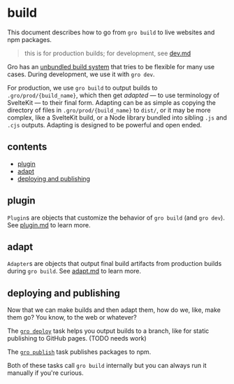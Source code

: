 # build

This document describes how to go from `gro build` to live websites and npm packages.

> this is for production builds; for development, see [dev.md](dev.md)

Gro has an [unbundled build system](dev.md)
that tries to be flexible for many use cases.
During development, we use it with `gro dev`.

For production, we use `gro build` to output builds to `.gro/prod/{build_name}`,
which then get _adapted_ — to use terminology of SvelteKit — to their final form.
Adapting can be as simple as copying
the directory of files in `.gro/prod/{build_name}` to `dist/`,
or it may be more complex, like a SvelteKit build,
or a Node library bundled into sibling `.js` and `.cjs` outputs.
Adapting is designed to be powerful and open ended.

## contents

- [plugin](#plugin)
- [adapt](#adapt)
- [deploying and publishing](#deploying-and-publishing)

## plugin

`Plugin`s are objects that customize the behavior of `gro build` (and `gro dev`).
See [plugin.md](plugin.md) to learn more.

## adapt

`Adapter`s are objects that output final build artifacts from production builds during `gro build`.
See [adapt.md](adapt.md) to learn more.

## deploying and publishing

Now that we can make builds and then adapt them, how do we, like, make them go?
You know, to the web or whatever?

The [`gro deploy`](deploy.md) task helps you output builds to a branch,
like for static publishing to GitHub pages. (TODO needs work)

The [`gro publish`](publish.md) task publishes packages to npm.

Both of these tasks call `gro build` internally
but you can always run it manually if you're curious.
